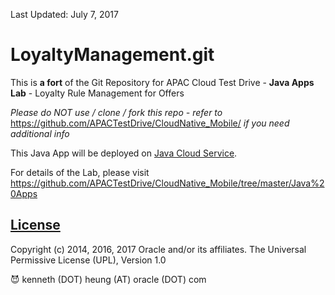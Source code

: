 Last Updated: July 7, 2017

# LoyaltyManagement.git

This is **a fort** of the Git Repository for APAC Cloud Test Drive - **Java Apps Lab** - Loyalty Rule Management for Offers

*Please do NOT use / clone / fork this repo - refer to*
  https://github.com/APACTestDrive/CloudNative_Mobile/
*if you need additional info*  

This Java App will be deployed on [Java Cloud Service](https://cloud.oracle.com/en_US/java).

For details of the Lab, please visit
  https://github.com/APACTestDrive/CloudNative_Mobile/tree/master/Java%20Apps

## [License](LICENSE.md)

Copyright (c) 2014, 2016, 2017 Oracle and/or its affiliates. The Universal Permissive License (UPL), Version 1.0
   
:smiling_imp: kenneth (DOT) heung (AT) oracle (DOT) com
